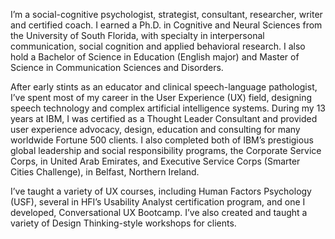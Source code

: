 I’m a social-cognitive psychologist, strategist, consultant, researcher,
  writer and certified coach. I earned a Ph.D. in Cognitive and Neural Sciences
  from the University of South Florida, with specialty in interpersonal
  communication, social cognition and applied behavioral research. I also hold a
  Bachelor of Science in Education (English major) and Master of Science in
  Communication Sciences and Disorders.

  After early stints as an educator and clinical speech-language pathologist, I’ve spent most of my career in the User Experience (UX) field, designing speech technology and complex artificial intelligence systems. During my 13 years at IBM, I was certified as a Thought Leader Consultant and provided user experience advocacy, design, education and consulting for many worldwide Fortune 500 clients. I also completed both of IBM’s prestigious global leadership and social responsibility programs, the Corporate Service Corps, in United Arab Emirates, and Executive Service Corps (Smarter Cities Challenge), in Belfast, Northern Ireland.

  I’ve taught a variety of UX courses, including Human Factors Psychology (USF), several in HFI’s Usability Analyst certification program, and one I developed, Conversational UX Bootcamp. I’ve also created and taught a variety of Design Thinking-style workshops for clients.